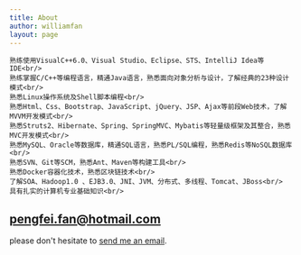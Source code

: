 ```yaml
---
title: About
author: williamfan
layout: page
---
```


 	熟练使用VisualC++6.0、Visual Studio、Eclipse、STS、IntelliJ Idea等IDE<br/>
 	熟练掌握C/C++等编程语言，精通Java语言，熟悉面向对象分析与设计，了解经典的23种设计模式<br/>
 	熟悉Linux操作系统及Shell脚本编程<br/>
 	熟悉Html、Css、Bootstrap、JavaScript、jQuery、JSP、Ajax等前段Web技术，了解MVVM开发模式<br/>
 	熟悉Struts2、Hibernate、Spring、SpringMVC、Mybatis等轻量级框架及其整合，熟悉MVC开发模式<br/>
 	熟悉MySQL、Oracle等数据库，精通SQL语言，熟悉PL/SQL编程，熟悉Redis等NoSQL数据库<br/>
 	熟悉SVN、Git等SCM，熟悉Ant、Maven等构建工具<br/>
 	熟悉Docker容器化技术，熟悉区块链技术<br/>
 	了解SOA、Hadoop1.0 、EJB3.0、JNI、JVM、分布式、多线程、Tomcat、JBoss<br/>
 	具有扎实的计算机专业基础知识<br/>


## pengfei.fan@hotmail.com
please don't hesitate to  [send me an email](mailto:pengfei.fan@hotmail.com). 

